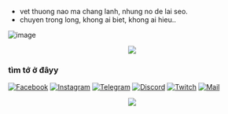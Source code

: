 - vet thuong nao ma chang lanh, nhung no de lai seo.
- chuyen trong long, khong ai biet, khong ai hieu..


![image](https://github.com/user-attachments/assets/d5d88e09-49bb-4107-8a76-0977305184ab)

<p align="center">
  <img src="https://readme-typing-svg.herokuapp.com?color=AEE2FF&center=true&size=20&lines=chàoo,+tớ+là+a+lẹo;&duration=900&pause=500">
</p>

### tìm tớ ở đâyy

[![Facebook](https://img.shields.io/badge/Facebook-000000?style=for-the-badge&logo=facebook&logoColor=white)](https://facebook.com/aleotoidayy)
[![Instagram](https://img.shields.io/badge/Instagram-000000?style=for-the-badge&logo=instagram&logoColor=white)](https://instagram.com/h.luann_)
[![Telegram](https://img.shields.io/badge/Telegram-000000?style=for-the-badge&logo=telegram&logoColor=white)](https://t.me/aleotoidayy)
[![Discord](https://img.shields.io/badge/Discord-000000?style=for-the-badge&logo=discord&logoColor=white)](https://discord.com/users/998055399699779695)
[![Twitch](https://img.shields.io/badge/Twitch-000000?style=for-the-badge&logo=twitch&logoColor=white)](https://www.twitch.tv/aleotoidayy)
[![Mail](https://img.shields.io/badge/Mail-000000?style=for-the-badge&logo=gmail&logoColor=white)](mailto:aleotoiday@gmail.com)

<p align="center">
  <img src="https://github-readme-stats.vercel.app/api/top-langs/?username=aleotoidayy&layout=compact&theme=tokyonight" />
</p>
